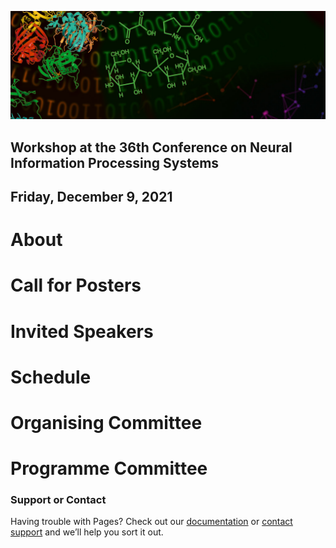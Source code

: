 ![multiomics](MicrosoftTeams-image.png)
## Workshop at the 36th Conference on Neural Information Processing Systems
## Friday, December 9, 2021

# About

# Call for Posters


# Invited Speakers

# Schedule

# Organising Committee

# Programme Committee

### Support or Contact

Having trouble with Pages? Check out our [documentation](https://docs.github.com/categories/github-pages-basics/) or [contact support](https://support.github.com/contact) and we’ll help you sort it out.
